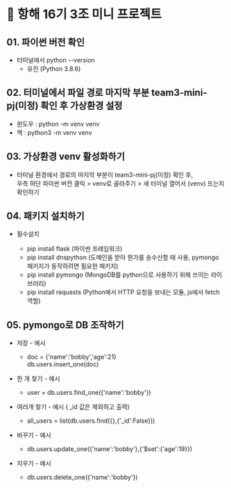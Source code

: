 # 🚢 항해 16기 3조 미니 프로젝트

## 01. 파이썬 버전 확인

- 터미널에서 python --version
  - 유진 (Python 3.8.6)

## 02. 터미널에서 파일 경로 마지막 부분 team3-mini-pj(미정) 확인 후 가상환경 설정

- 윈도우 : python -m venv venv
- 맥 : python3 -m venv venv

## 03. 가상환경 venv 활성화하기

- 터미널 환경에서 경로의 마지막 부분이 team3-mini-pj(미정) 확인 후,<br>
  우측 하단 파이썬 버전 클릭 > venv로 골라주기 > 새 터미널 열어서 (venv) 뜨는지 확인하기

## 04. 패키지 설치하기

- 필수설치

  - pip install flask (파이썬 프레임워크)
  - pip install dnspython (도메인을 받아 뭔가를 송수신할 때 사용, pymongo 패키지가 동작하려면 필요한 패키지)
  - pip install pymongo (MongoDB를 python으로 사용하기 위해 쓰이는 라이브러리)
  - pip install requests (Python에서 HTTP 요청을 보내는 모듈, js에서 fetch 역할)

## 05. pymongo로 DB 조작하기

- 저장 - 예시

  - doc = {'name':'bobby','age':21}<br>
    db.users.insert_one(doc)

- 한 개 찾기 - 예시

  - user = db.users.find_one({'name':'bobby'})

- 여러개 찾기 - 예시 ( \_id 값은 제외하고 출력)

  - all_users = list(db.users.find({},{'\_id':False}))

- 바꾸기 - 예시

  - db.users.update_one({'name':'bobby'},{'$set':{'age':19}})

- 지우기 - 예시
  - db.users.delete_one({'name':'bobby'})
